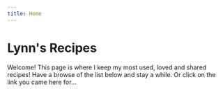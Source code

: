 ```yaml
---
title: Home
---
```


# Lynn's Recipes

Welcome! This page is where I keep my most used, loved and shared recipes! Have a browse of the list below and stay a while. Or click on the link you came here for...
